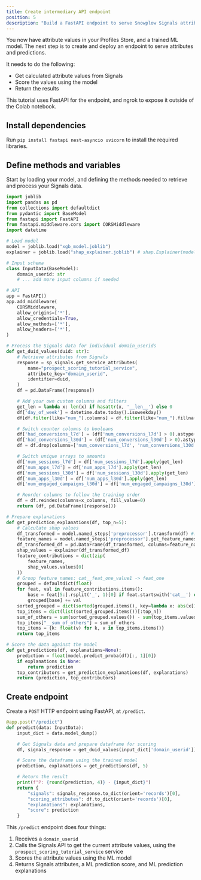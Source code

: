```yaml
---
title: Create intermediary API endpoint
position: 5
description: "Build a FastAPI endpoint to serve Snowplow Signals attributes and ML predictions for real-time prospect scoring."
---
```


You now have attribute values in your Profiles Store, and a trained ML model. The next step is to create and deploy an endpoint to serve attributes and predictions.

It needs to do the following:
* Get calculated attribute values from Signals
* Score the values using the model
* Return the results

This tutorial uses FastAPI for the endpoint, and ngrok to expose it outside of the Colab notebook.

## Install dependencies

Run `pip install fastapi nest-asyncio uvicorn` to install the required libraries.

## Define methods and variables

Start by loading your model, and defining the methods needed to retrieve and process your Signals data.

```python
import joblib
import pandas as pd
from collections import defaultdict
from pydantic import BaseModel
from fastapi import FastAPI
from fastapi.middleware.cors import CORSMiddleware
import datetime

# Load model
model = joblib.load("xgb_model.joblib")
explainer = joblib.load("shap_explainer.joblib") # shap.Explainer(model.named_steps['classifier'])

# Input schema
class InputData(BaseModel):
    domain_userid: str
    # ... add more input columns if needed

# API
app = FastAPI()
app.add_middleware(
    CORSMiddleware,
    allow_origins=['*'],
    allow_credentials=True,
    allow_methods=['*'],
    allow_headers=['*'],
)

# Process the Signals data for individual domain_userids
def get_duid_values(duid: str):
    # Retrieve attributes from Signals
    response = sp_signals.get_service_attributes(
        name="prospect_scoring_tutorial_service",
        attribute_key="domain_userid",
        identifier=duid,
    )
    df = pd.DataFrame([response])

    # Add your own custom columns and filters
    get_len = lambda x: len(x) if hasattr(x, '__len__') else 0
    df['day_of_week'] = datetime.date.today().isoweekday()
    df[df.filter(like="num_").columns] = df.filter(like="num_").fillna(0)

    # Switch counter columns to booleans
    df['had_conversions_l7d'] = (df['num_conversions_l7d'] > 0).astype(int)
    df['had_conversions_l30d'] = (df['num_conversions_l30d'] > 0).astype(int)
    df = df.drop(columns=['num_conversions_l7d', 'num_conversions_l30d'])

    # Switch unique arrays to amounts
    df['num_sessions_l7d'] = df['num_sessions_l7d'].apply(get_len)
    df['num_apps_l7d'] = df['num_apps_l7d'].apply(get_len)
    df['num_sessions_l30d'] = df['num_sessions_l30d'].apply(get_len)
    df['num_apps_l30d'] = df['num_apps_l30d'].apply(get_len)
    df['num_engaged_campaigns_l30d'] = df['num_engaged_campaigns_l30d'].apply(get_len)

    # Reorder columns to follow the training order
    df = df.reindex(columns=x_columns, fill_value=0)
    return (df, pd.DataFrame([response]))

# Prepare explanations
def get_prediction_explanations(df, top_n=5):
    # Calculate shap values
    df_transformed = model.named_steps['preprocessor'].transform(df) #.toarray()
    feature_names = model.named_steps['preprocessor'].get_feature_names_out()
    df_transformed_df = pd.DataFrame(df_transformed, columns=feature_names)
    shap_values = explainer(df_transformed_df)
    feature_contributions = dict(zip(
        feature_names,
        shap_values.values[0]
    ))
    # Group feature names: cat__feat_one_value1 -> feat_one
    grouped = defaultdict(float)
    for feat, val in feature_contributions.items():
        base = feat[5:].rsplit('_', 1)[0] if feat.startswith('cat__') else feat.split('__', 1)[1]
        grouped[base] += val
    sorted_grouped = dict(sorted(grouped.items(), key=lambda x: abs(x[1]), reverse=True))
    top_items = dict(list(sorted_grouped.items())[:top_n])
    sum_of_others = sum(sorted_grouped.values()) - sum(top_items.values())
    top_items["__sum_of_others"] = sum_of_others
    top_items = {k: float(v) for k, v in top_items.items()}
    return top_items

# Score the data against the model
def get_predictions(df, explanations=None):
    prediction = float(model.predict_proba(df)[:, 1][0])
    if explanations is None:
        return prediction
    top_contributors = get_prediction_explanations(df, explanations)
    return (prediction, top_contributors)
```

## Create endpoint

Create a `POST` HTTP endpoint using FastAPI, at `/predict`.

```python
@app.post("/predict")
def predict(data: InputData):
    input_dict = data.model_dump()

    # Get Signals data and prepare dataframe for scoring
    df, signals_response = get_duid_values(input_dict['domain_userid'])

    # Score the dataframe using the trained model
    prediction, explanations = get_predictions(df, 5)

    # Return the result
    print(f"P: {round(prediction, 4)} - {input_dict}")
    return {
        "signals": signals_response.to_dict(orient='records')[0],
        "scoring_attributes": df.to_dict(orient='records')[0],
        "explanations": explanations,
        "score": prediction
    }
```

This `/predict` endpoint does four things:

1. Receives a `domain_userid`
2. Calls the Signals API to get the current attribute values, using the `prospect_scoring_tutorial_service` service
3. Scores the attribute values using the ML model
4. Returns Signals attributes, a ML prediction score, and ML prediction explanations
